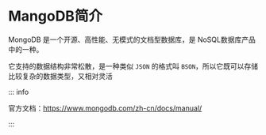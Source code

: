 # MangoDB简介

 MongoDB 是一个开源、高性能、无模式的文档型数据库，是 NoSQL数据库产品中的一种。

它支持的数据结构非常松散，是一种类似 `JSON` 的格式叫 `BSON`，所以它既可以存储比较复杂的数据类型，又相对灵活

::: info 

官方文档：https://www.mongodb.com/zh-cn/docs/manual/

:::